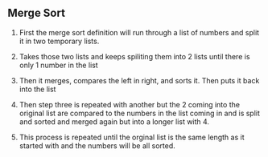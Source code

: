 ## Merge Sort

1. First the merge sort definition will run through a list of numbers and split it in two temporary lists.

2. Takes those two lists and keeps spiliting them into 2 lists until there is only 1 number in the list

3. Then it merges, compares the left in right, and sorts it. Then puts it back into the list

4. Then step three is repeated with another but the 2 coming into the original list are compared to the numbers in the list coming in and is split and sorted and merged again but into a longer list with 4.

5. This process is repeated until the orginal list is the same length as it started with and the numbers will be all sorted.
